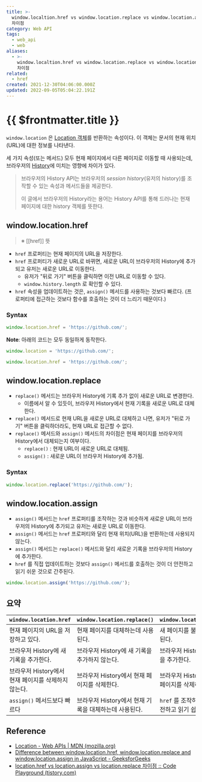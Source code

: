 ```yaml
---
title: >-
  window.localtion.href vs window.location.replace vs window.location.assign의
  차이점
category: Web API
tags:
  - web_api
  - web
aliases:
  - >-
    window.localtion.href vs window.location.replace vs window.location.assign의
    차이점
related:
  - href
created: 2021-12-30T04:06:00.000Z
updated: 2022-09-05T05:04:22.191Z
---
```


# {{ $frontmatter.title }}

`window.location` 은 [Location 객체](https://developer.mozilla.org/en-US/docs/Web/API/Location)를 반환하는 속성이다. 이 객체는 문서의 현재 위치(URL)에 대한 정보를 나타낸다.

세 가지 속성(또는 메서드) 모두 현재 페이지에서 다른 페이지로 이동할 때 사용되는데, 브라우저의 [History](https://developer.mozilla.org/en-US/docs/Web/API/History)에 미치는 영향에 차이가 있다.

> 브라우저의 History API는 브라우저의 _session history_(유저의 history)를 조작할 수 있는 속성과 메서드들을 제공한다.
>
> 이 글에서 브라우저의 History라는 용어는 History API를 통해 드러나는 현재 페이지에 대한 history 객체를 뜻한다.

## window.location.href

> ※ [[href]] 뜻

- `href` 프로퍼티는 현재 페이지의 URL을 저장한다.
- `href` 프로퍼티가 새로운 URL로 바뀌면, 새로운 URL이 브라우저의 History에 추가되고 유저는 새로운 URL로 이동한다.
  - 유저가 "뒤로 가기" 버튼을 클릭하면 이전 URL로 이동할 수 있다.
  - `window.history.length` 로 확인할 수 있다.
- `href` 속성을 업데이트하는 것은, `assign()` 메서드를 사용하는 것보다 빠르다. (프로퍼티에 접근하는 것보다 함수를 호출하는 것이 더 느리기 때문이다.)

### Syntax

```javascript
window.location.href = 'https://github.com/';
```

**Note**: 아래의 코드는 모두 동일하게 동작한다.

```javascript
window.location = 'https://github.com/';

window.location.href = 'https://github.com/';
```

## window.location.replace

- `replace()` 메서드는 브라우저 History에 기록 추가 없이 새로운 URL로 변경한다.
  - 이름에서 알 수 있듯이, 브라우저 History에서 현재 기록을 새로운 URL로 대체한다.
- `replace()` 메서드로 현재 URL을 새로운 URL로 대체하고 나면, 유저가 "뒤로 가기" 버튼을 클릭하더라도, 현재 URL로 접근할 수 없다.
- `replace()` 메서드와 `assign()` 메서드의 차이점은 현재 페이지를 브라우저의 History에서 대체되는지 여부이다.
  - `replace()` : 현재 URL이 새로운 URL로 대체됨.
  - `assign()` : 새로운 URL이 브라우저 History에 추가됨.

### Syntax

```javascript
window.location.replace('https://github.com/');
```

## window.location.assign

- `assign()` 메서드는 `href` 프로퍼티를 조작하는 것과 비슷하게 새로운 URL이 브라우저의 History에 추가되고 유저는 새로운 URL로 이동한다.
- `assign()` 메서드는 `href` 프로퍼티와 달리 현재 위치(URL)을 반환하는데 사용되지 않는다.
- `assign()` 메서드는 `replace()` 메서드와 달리 새로운 기록을 브라우저의 History에 추가한다.
- `href` 를 직접 업데이트하는 것보다 `assign()` 메서드를 호출하는 것이 더 안전하고 읽기 쉬운 것으로 간주된다.

```javascript
window.location.assign('https://github.com/');
```

## 요약

| `window.location.href`                              | `window.location.replace()`                           | `window.location.assign()`                          |
| --------------------------------------------------- | ----------------------------------------------------- | --------------------------------------------------- |
| 현재 페이지의 URL을 저장하고 있다.                  | 현재 페이지를 대체하는데 사용된다.                    | 새 페이지를 불러오는데 사용된다.                    |
| 브라우저 History에 새 기록을 추가한다.              | 브라우저 History에 새 기록을 추가하지 않는다.         | 브라우저 History에 새 기록을 추가한다.              |
| 브라우저 History에서 현재 페이지를 삭제하지 않는다. | 브라우저 History에서 현재 페이지를 삭제한다.          | 브라우저 History에서 현재 페이지를 삭제하지 않는다. |
| `assign()` 메서드보다 빠르다                        | 브라우저 History에서 현재 기록을 대체하는데 사용된다. | `href` 를 조작하는 것보다 안전하고 읽기 쉽다.       |

## Reference

- [Location - Web APIs | MDN (mozilla.org)](https://developer.mozilla.org/en-US/docs/Web/API/Location)
- [Difference between window.location.href, window.location.replace and window.location.assign in JavaScript - GeeksforGeeks](https://www.geeksforgeeks.org/difference-between-window-location-href-window-location-replace-and-window-location-assign-in-javascript/)
- [location.href vs location.assign vs location.replace 차이점 :: Code Playground (tistory.com)](https://im-developer.tistory.com/219)
